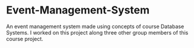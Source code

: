 # Event-Management-System
An event management system made using concepts of course Database Systems. I worked on this project along three other group members of this course project.

